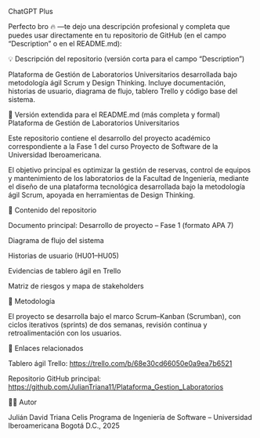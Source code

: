 ChatGPT Plus

Perfecto bro 🔥 —te dejo una descripción profesional y completa que puedes usar directamente en tu repositorio de GitHub (en el campo “Description” o en el README.md):

💡 Descripción del repositorio (versión corta para el campo “Description”)

Plataforma de Gestión de Laboratorios Universitarios desarrollada bajo metodología ágil Scrum y Design Thinking. Incluye documentación, historias de usuario, diagrama de flujo, tablero Trello y código base del sistema.

📄 Versión extendida para el README.md (más completa y formal)
Plataforma de Gestión de Laboratorios Universitarios

Este repositorio contiene el desarrollo del proyecto académico correspondiente a la Fase 1 del curso Proyecto de Software de la Universidad Iberoamericana.

El objetivo principal es optimizar la gestión de reservas, control de equipos y mantenimiento de los laboratorios de la Facultad de Ingeniería, mediante el diseño de una plataforma tecnológica desarrollada bajo la metodología ágil Scrum, apoyada en herramientas de Design Thinking.

📂 Contenido del repositorio

Documento principal: Desarrollo de proyecto – Fase 1 (formato APA 7)

Diagrama de flujo del sistema

Historias de usuario (HU01–HU05)

Evidencias de tablero ágil en Trello

Matriz de riesgos y mapa de stakeholders

🧩 Metodología

El proyecto se desarrolla bajo el marco Scrum–Kanban (Scrumban), con ciclos iterativos (sprints) de dos semanas, revisión continua y retroalimentación con los usuarios.

📎 Enlaces relacionados

Tablero ágil Trello: https://trello.com/b/68e30cd66050e0a9ea7b6521

Repositorio GitHub principal: https://github.com/JulianTriana11/Plataforma_Gestion_Laboratorios

👨‍💻 Autor

Julián David Triana Celis
Programa de Ingeniería de Software – Universidad Iberoamericana
Bogotá D.C., 2025
